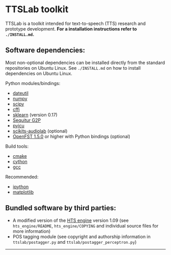 TTSLab toolkit
==============

TTSLab is a toolkit intended for text-to-speech (TTS) research and prototype development. __For a installation instructions refer to `./INSTALL.md`.__

Software dependencies:
----------------------

Most non-optional dependencies can be installed directly from the standard repositories on Ubuntu Linux. See `./INSTALL.md` on how to install dependencies on Ubuntu Linux.

Python modules/bindings:
 - [dateutil][1]
 - [numpy][2]
 - [scipy][3]
 - [cffi][4]
 - [sklearn][5] (version 0.17)
 - [Sequitur G2P][6] 
 - [pyicu][7]
 - [scikits-audiolab][8] (optional)
 - [OpenFST 1.5.0][9] or higher with Python bindings (optional)

Build tools:
 - [cmake][10]
 - [cython][11]
 - [gcc][12]

Recommended:
 - [ipython][13]
 - [matplotlib][14]


Bundled software by third parties:
----------------------------------

 - A modified version of the [HTS engine][15] version 1.09 (see `hts_engine/README`, `hts_engine/COPYING` and individual source files for more information)
 - POS tagging module (see copyright and authorship information in `ttslab/postagger.py` and `ttslab/postagger_perceptron.py`)


------------------------------------------------------------
[1]: https://pypi.python.org/pypi/python-dateutil
[2]: https://pypi.python.org/pypi/numpy/1.13.0
[3]: https://pypi.python.org/pypi/scipy/0.19.0
[4]: https://pypi.python.org/pypi/cffi/1.10.0
[5]: https://pypi.python.org/pypi/scikit-learn/0.17
[6]: https://www-i6.informatik.rwth-aachen.de/web/Software/g2p-r1668-r3.tar.gz
[7]: https://pypi.python.org/pypi/PyICU/1.9.7
[8]: https://pypi.python.org/pypi/scikits.audiolab/0.11.0
[9]: http://www.openfst.org/twiki/pub/FST/FstDownload/openfst-1.5.0.tar.gz
[10]: https://cmake.org/
[11]: http://cython.org/
[12]: https://gcc.gnu.org/
[13]: https://pypi.python.org/pypi/ipython/6.1.0
[14]: https://pypi.python.org/pypi/matplotlib/2.0.2
[15]: http://hts-engine.sourceforge.net/
